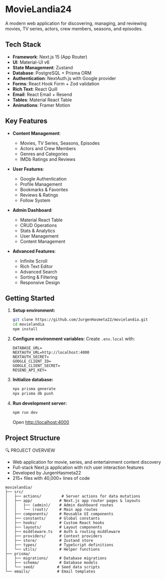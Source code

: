 # MovieLandia24

A modern web application for discovering, managing, and reviewing movies, TV series, actors, crew members, seasons, and episodes.

## Tech Stack

-   **Framework**: Next.js 15 (App Router)
-   **UI**: Material-UI v6
-   **State Management**: Zustand
-   **Database**: PostgreSQL + Prisma ORM
-   **Authentication**: NextAuth.js with Google provider
-   **Forms**: React Hook Form + Zod validation
-   **Rich Text**: React Quill
-   **Email**: React Email + Resend
-   **Tables**: Material React Table
-   **Animations**: Framer Motion

## Key Features

-   **Content Management**:

    -   Movies, TV Series, Seasons, Episodes
    -   Actors and Crew Members
    -   Genres and Categories
    -   IMDb Ratings and Reviews

-   **User Features**:

    -   Google Authentication
    -   Profile Management
    -   Bookmarks & Favorites
    -   Reviews & Ratings
    -   Follow System

-   **Admin Dashboard**:

    -   Material React Table
    -   CRUD Operations
    -   Stats & Analytics
    -   User Management
    -   Content Management

-   **Advanced Features**:
    -   Infinite Scroll
    -   Rich Text Editor
    -   Advanced Search
    -   Sorting & Filtering
    -   Responsive Design

## Getting Started

1. **Setup environment:**

    ```bash
    git clone https://github.com/JurgenHasmeta22/movielandia.git
    cd movielandia
    npm install
    ```

2. **Configure environment variables:**
   Create `.env.local` with:

    ```
    DATABASE_URL=
    NEXTAUTH_URL=http://localhost:4000
    NEXTAUTH_SECRET=
    GOOGLE_CLIENT_ID=
    GOOGLE_CLIENT_SECRET=
    RESEND_API_KEY=
    ```

3. **Initialize database:**

    ```bash
    npx prisma generate
    npx prisma db push
    ```

4. **Run development server:**

    ```bash
    npm run dev
    ```

    Open [http://localhost:4000](http://localhost:4000)

## Project Structure

🔍 PROJECT OVERVIEW
- Web application for movie, series, and entertainment content discovery
- Full-stack Next.js application with rich user interaction features
- Developed by JurgenHasmeta22
- 215+ files with 40,000+ lines of code

```
movielandia/
├── src/
│   ├── actions/         # Server actions for data mutations
│   ├── app/            # Next.js app router pages & layouts
│   │   ├── (admin)/    # Admin dashboard routes
│   │   └── (root)/     # Main app routes
│   ├── components/     # Reusable UI components
│   ├── constants/      # Global constants
│   ├── hooks/          # Custom React hooks
│   ├── layouts/        # Layout components
│   ├── middleware.ts   # Auth & routing middleware
│   ├── providers/      # Context providers
│   ├── store/          # Zustand store
│   ├── types/          # TypeScript definitions
│   └── utils/          # Helper functions
├── prisma/
│   ├── migrations/     # Database migrations
│   ├── schema/         # Database models
│   └── seed/          # Seed data scripts
└── emails/            # Email templates
